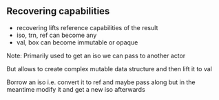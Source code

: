 ## Recovering capabilities

- recovering lifts reference capabilities of the result
- iso, trn, ref can become any
- val, box can become immutable or opaque

Note:
Primarily used to get an iso we can pass to another actor

But allows to create complex mutable data structure and then lift it to val

Borrow an iso i.e. convert it to ref and maybe pass along but in the meantime
modify it and get a new iso afterwards
